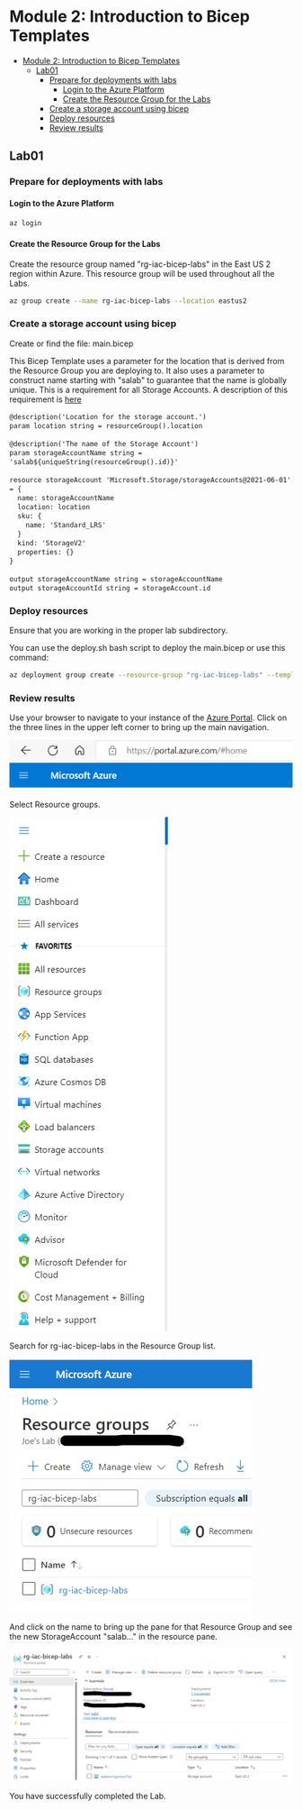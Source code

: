 # Module 2: Introduction to Bicep Templates

<!-- markdownlint-disable MD033 -->

- [Module 2: Introduction to Bicep Templates](#module-2-introduction-to-bicep-templates)
  - [Lab01](#lab01)
    - [Prepare for deployments with labs](#prepare-for-deployments-with-labs)
      - [Login to the Azure Platform](#login-to-the-azure-platform)
      - [Create the Resource Group for the Labs](#create-the-resource-group-for-the-labs)
    - [Create a storage account using bicep](#create-a-storage-account-using-bicep)
    - [Deploy resources](#deploy-resources)
    - [Review results](#review-results)

## Lab01

### Prepare for deployments with labs

#### Login to the Azure Platform

```bash
az login
```

#### Create the Resource Group for the Labs

Create the resource group named "rg-iac-bicep-labs" in the East US 2 region within Azure. This resource group will be used throughout all the Labs.

```bash
az group create --name rg-iac-bicep-labs --location eastus2
```

### Create a storage account using bicep

Create or find the file: main.bicep

This Bicep Template uses a parameter for the location that is derived from the Resource Group you are deploying to. It also uses a parameter to construct name starting with "salab" to guarantee that the name is globally unique.  This is a requirement for all Storage Accounts.  A description of this requirement is [here](https://learn.microsoft.com/en-us/azure/storage/common/storage-account-overview#storage-account-name)

```bicep
@description('Location for the storage account.')
param location string = resourceGroup().location

@description('The name of the Storage Account')
param storageAccountName string = 'salab${uniqueString(resourceGroup().id)}'

resource storageAccount 'Microsoft.Storage/storageAccounts@2021-06-01' = {
  name: storageAccountName
  location: location
  sku: {
    name: 'Standard_LRS'
  }
  kind: 'StorageV2'
  properties: {}
}

output storageAccountName string = storageAccountName
output storageAccountId string = storageAccount.id
```

### Deploy resources

Ensure that you are working in the proper lab subdirectory.

You can use the deploy.sh bash script to deploy the main.bicep or use this command:

```bash
az deployment group create --resource-group "rg-iac-bicep-labs" --template-file "main.bicep"
```

### Review results

Use your browser to navigate to your instance of the [Azure Portal](https://portal.azure.com). Click on the three lines in the upper left corner to bring up the main navigation.  

![Portal](../../../../images/azure_initial.png)

Select Resource groups.

![Select RG](../../../../images/azure_main_navigation.png)

Search for rg-iac-bicep-labs in the Resource Group list.

![The RG](../../../../images/rg-iac-bicep-labs.png)

And click on the name to bring up the pane for that Resource Group and see the new StorageAccount "salab..." in the resource pane.

![RG Pane](../../../../images/salabInRg.png)

You have successfully completed the Lab.
